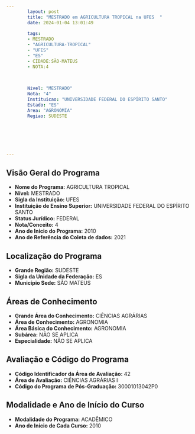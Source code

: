 ```yaml
---
        layout: post
        title: "MESTRADO em AGRICULTURA TROPICAL na UFES  "
        date: 2024-01-04 13:01:49
     
        tags:
        - MESTRADO
        - "AGRICULTURA-TROPICAL"
        - "UFES"
        - "ES"
        - CIDADE:SÃO-MATEUS
        - NOTA:4
        
       

        Nivel: "MESTRADO"
        Nota: "4"
        Instituicao: "UNIVERSIDADE FEDERAL DO ESPÍRITO SANTO"
        Estado: "ES"
        Area: "AGRONOMIA"
        Regiao: SUDESTE
        
        
        
        
        
        
---
```

## Visão Geral do Programa
- **Nome do Programa:** AGRICULTURA TROPICAL
- **Nível:** MESTRADO
- **Sigla da Instituição:** UFES
- **Instituição de Ensino Superior:** UNIVERSIDADE FEDERAL DO ESPÍRITO SANTO
- **Status Jurídico:** FEDERAL
- **Nota/Conceito:** 4
- **Ano de Início do Programa:** 2010
- **Ano de Referência do Coleta de dados:** 2021

## Localização do Programa
- **Grande Região:** SUDESTE
- **Sigla da Unidade da Federação:** ES
- **Município Sede:** SÃO MATEUS

## Áreas de Conhecimento
- **Grande Área do Conhecimento:** CIÊNCIAS AGRÁRIAS
- **Área de Conhecimento:** AGRONOMIA
- **Área Básica do Conhecimento:** AGRONOMIA
- **Subárea:** NÃO SE APLICA
- **Especialidade:** NÃO SE APLICA

## Avaliação e Código do Programa
- **Código Identificador da Área de Avaliação:** 42
- **Área de Avaliação:** CIÊNCIAS AGRÁRIAS I
- **Código do Programa de Pós-Graduação:** 30001013042P0


## Modalidade e Ano de Início do Curso
- **Modalidade do Programa:** ACADÊMICO
- **Ano de Início de Cada Curso:** 2010
